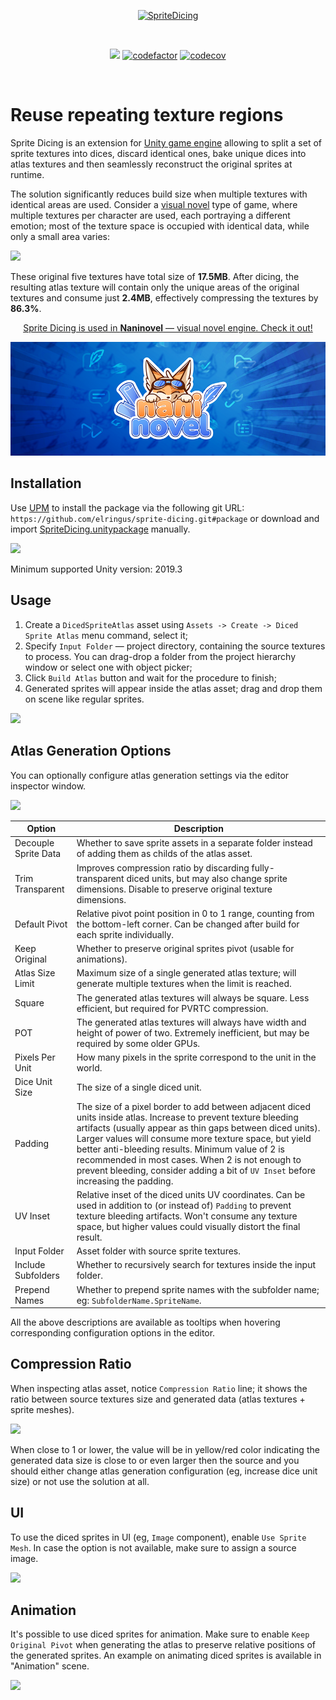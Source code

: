 <p align="center">
  <a href="https://github.com/elringus/sprite-dicing" target="_blank" rel="noopener noreferrer">
    <img width="200" src="https://raw.githubusercontent.com/elringus/sprite-dicing/main/.github/favicon.svg" alt="SpriteDicing">
  </a>
</p>
<br/>
<p align="center">
  <a href="https://openupm.com/packages/com.elringus.spritedicing"><img src="https://img.shields.io/npm/v/com.elringus.spritedicing?label=upm&registry_uri=https://package.openupm.com"/></a>
  <a href="https://codefactor.io/repository/github/elringus/sprite-dicing/overview/main"><img src="https://codefactor.io/repository/github/elringus/sprite-dicing/badge/main" alt="codefactor"></a>
  <a href="https://codecov.io/gh/elringus/sprite-dicing"><img src="https://codecov.io/gh/elringus/sprite-dicing/branch/main/graph/badge.svg?token=DBUTGP0Q7C" alt="codecov"></a>
</p>
<br/>

# Reuse repeating texture regions

Sprite Dicing is an extension for [Unity game engine](https://unity3d.com) allowing to split a set of sprite textures into dices, discard identical ones, bake unique dices into atlas textures and then seamlessly reconstruct the original sprites at runtime.

The solution significantly reduces build size when multiple textures with identical areas are used. Consider a [visual novel](https://en.wikipedia.org/wiki/Visual_novel) type of game, where multiple textures per character are used, each portraying a different emotion; most of the texture space is occupied with identical data, while only a small area varies:

![](https://i.gyazo.com/af08d141e7a08b6a8e2ef60c07332bbf.png)

These original five textures have total size of **17.5MB**. After dicing, the resulting atlas texture will contain only the unique areas of the original textures and consume just **2.4MB**, effectively compressing the textures by **86.3%**.

<a href="https://naninovel.com">
  <p align="center">Sprite Dicing is used in <strong>Naninovel</strong> — visual novel engine. Check it out!</p>
  <p align="center"><img src="https://raw.githubusercontent.com/elringus/cdn/main/naninovel-banner-wide.png"></p>
</a>

## Installation

Use [UPM](https://docs.unity3d.com/Manual/upm-ui.html) to install the package via the following git URL: `https://github.com/elringus/sprite-dicing.git#package` or download and import [SpriteDicing.unitypackage](https://github.com/elringus/sprite-dicing/raw/main/SpriteDicing.unitypackage) manually.

![](https://i.gyazo.com/b54e9daa9a483d9bf7f74f0e94b2d38a.gif)

Minimum supported Unity version: 2019.3

## Usage

1. Create a `DicedSpriteAtlas` asset using `Assets -> Create -> Diced Sprite Atlas` menu command, select it;
2. Specify `Input Folder` — project directory, containing the source textures to process. You can drag-drop a folder from the project hierarchy window or select one with object picker;
3. Click `Build Atlas` button and wait for the procedure to finish;
4. Generated sprites will appear inside the atlas asset; drag and drop them on scene like regular sprites.

![](https://i.gyazo.com/faddf19580d8e6c9e0660d61976b2bef.gif)

## Atlas Generation Options

You can optionally configure atlas generation settings via the editor inspector window.

![](https://i.gyazo.com/252de40911101e488a7e8e65a61924cd.png)

| Option | Description
| --- | --- |
| Decouple Sprite Data | Whether to save sprite assets in a separate folder instead of adding them as childs of the atlas asset. |
| Trim Transparent | Improves compression ratio by discarding fully-transparent diced units, but may also change sprite dimensions. Disable to preserve original texture dimensions. |
| Default Pivot | Relative pivot point position in 0 to 1 range, counting from the bottom-left corner. Can be changed after build for each sprite individually. |
| Keep Original | Whether to preserve original sprites pivot (usable for animations). |
| Atlas Size Limit | Maximum size of a single generated atlas texture; will generate multiple textures when the limit is reached. |
| Square | The generated atlas textures will always be square. Less efficient, but required for PVRTC compression. |
| POT | The generated atlas textures will always have width and height of power of two. Extremely inefficient, but may be required by some older GPUs. |
| Pixels Per Unit | How many pixels in the sprite correspond to the unit in the world. |
| Dice Unit Size | The size of a single diced unit. |
| Padding | The size of a pixel border to add between adjacent diced units inside atlas. Increase to prevent texture bleeding artifacts (usually appear as thin gaps between diced units). Larger values will consume more texture space, but yield better anti-bleeding results. Minimum value of 2 is recommended in most cases. When 2 is not enough to prevent bleeding, consider adding a bit of `UV Inset` before increasing the padding. |
| UV Inset | Relative inset of the diced units UV coordinates. Can be used in addition to (or instead of) `Padding` to prevent texture bleeding artifacts. Won't consume any texture space, but higher values could visually distort the final result. |
| Input Folder | Asset folder with source sprite textures. |
| Include Subfolders | Whether to recursively search for textures inside the input folder. |
| Prepend Names | Whether to prepend sprite names with the subfolder name; eg: `SubfolderName.SpriteName`. |

All the above descriptions are available as tooltips when hovering corresponding configuration options in the editor.

## Compression Ratio

When inspecting atlas asset, notice `Compression Ratio` line; it shows the ratio between source textures size and generated data (atlas textures + sprite meshes).

![](https://i.gyazo.com/c104f864bb4ce2b33760616ced9a9276.png)

When close to 1 or lower, the value will be in yellow/red color indicating the generated data size is close to or even larger then the source and you should either change atlas generation configuration (eg, increase dice unit size) or not use the solution at all.

## UI

To use the diced sprites in UI (eg, `Image` component), enable `Use Sprite Mesh`. In case the option is not available, make sure to assign a source image.

![](https://i.gyazo.com/8f22fe0bded5ae72b5ef662e842bcacf.png)

## Animation

It's possible to use diced sprites for animation. Make sure to enable `Keep Original Pivot` when generating the atlas to preserve relative positions of the generated sprites. An example on animating diced sprites is available in "Animation" scene.

![](https://i.gyazo.com/9df7af39368a7b17f067a03a50c41509.gif)
